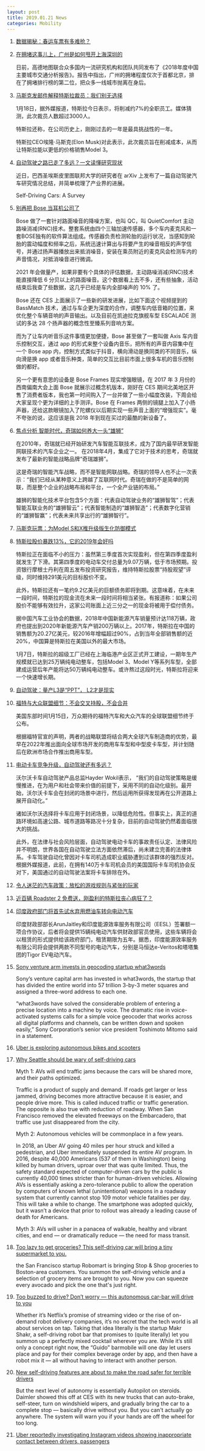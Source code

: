 ```yaml
---
layout: post
title: 2019.01.21 News
categories: Mobility
---
```


1. [数据揭秘：春运车票有多难抢？](https://www.huxiu.com/article/281810.html)

2. [在拥堵这事儿上，广州是如何甩开上海深圳的](https://www.huxiu.com/article/281877.html)

    日前，高德地图联合众多国内一流研究机构和团队共同发布了《2018年度中国主要城市交通分析报告》。报告中指出，广州的拥堵程度仅次于首都北京，排在了拥堵排行榜的第二位，把众多一线城市抛离在身后。

3. [马斯克发邮件解释特斯拉裁员：我们别无选择](https://www.huxiu.com/article/281946.html)

    1月18日，据外媒报道，特斯拉今日表示，将削减约7%的全职员工。媒体猜测，此次裁员人数超过3000人。

    特斯拉还称，在公司历史上，刚刚过去的一年是最具挑战性的一年。

    特斯拉CEO埃隆·马斯克(Elon Musk)对此表示，此次裁员旨在削减成本，从而让特斯拉能以更低的价格销售Model 3。

4. [自动驾驶之路已走了多远？一文读懂研究现状](https://www.huxiu.com/article/281971.html)

    近日，巴西圣埃斯皮里图联邦大学的研究者在 arXiv 上发布了一篇自动驾驶汽车研究情况总结，并简单梳理了产业界的进展。

    Self-Driving Cars: A Survey

5. [别再把 Bose 当耳机公司了](https://www.huxiu.com/article/282031.html)

    Bose 做了一套针对路面噪音的降噪方案，也叫 QC，叫 QuietComfort 主动路噪消减(RNC)技术。整套系统由四个三轴加速传感器，多个车内麦克风和一套BOSE独有的软件算法组成。传感器负责检测轮胎的运行状况，当感知到轮胎的震动幅度和频率之后，系统迅速计算出与将要产生的噪音相反的声学信号，并通过扬声器播放出来抵消噪音，安装在乘员附近的麦克风会检测车内的声音情况，对抵消噪音进行微调。

    2021 年会做量产，如果非要有个具体的评估数据，主动路噪消减(RNC)技术能直接降低 6 分贝以上的路面噪音。这个数据看上去不多，还有些抽象，活动结束后我查了些数据，这几乎已经是车内全部噪声的 10% 了。

    Bose 还在 CES 上面展示了一些新的研发进展，比如下面这个视频提到的 BassMatch 技术，通过与车企更为深度的合作，调整车内低音箱的位置，来优化整个车辆音响的声音输出。以及目前在凯迪拉克旗舰车型   ESCALADE 测试的多达 28 个扬声器的概念性至臻系列音响方案。

    而为了让车内听音乐这件事情更加便捷，Bose 甚至做了一套叫做 Axis 车内音乐控制交互，通过 app 的形式来整个设备内音乐，把所有的声音内容集中在一个 Bose app 内，控制方式类似于抖音，横向滑动是换同类的不同音乐，纵向滑是换 app 或者音乐种类，简单的交互比目前市面上很多车机的音乐控制做的都好。

    另一个更有意思的设备是 Bose Frames 现实增强眼镜，在 2017 年 3 月份的西南偏南大会上面 Bose 就展示过概念机版本，刚好在 CES 期间北美地区开售了消费者版本，我也第一时间购入了一台并做了一些小幅度改装，下周会给大家呈现个更为详细的上手测评。Bose 在 Frames 两侧的镜腿上加入了小扬声器，还给这款眼镜加入了陀螺仪以后期实现一些声音上面的“增强现实”。毫不夸张的说，这应该是我 2018 年到现在买过的最酷的新设备了。

6. [焦点分析 智能时代，奇瑞如何养大一头“雄狮”](https://36kr.com/p/5172894.html)

    在2010年，奇瑞就已经开始研发汽车智能互联技术，成为了国内最早研发智能网联技术的汽车企业之一。  在2018年4月，集成了它对于技术的思考，奇瑞就发布了最新的智能战略品牌“奇瑞雄狮”。

    这是奇瑞的智能汽车战略，而不是智能网联战略。奇瑞的领导人也不止一次表示：“我们已经从某种意义上跨越了互联网时代。奇瑞在做的不是简单的网联，而是整个企业的战略布局和平台，一个全产业链的布局。”

    雄狮的智能化技术平台包含5个方面：代表自动驾驶业务的“雄狮智驾”；代表智能互联业务的“雄狮智云”；代表智能制造的“雄狮智造”；代表数字化营销的“雄狮智赢”；代表未来共享出行的“雄狮智行”。

7. [马斯克玩票：为Model S和X推升级版生化防御模式](https://36kr.com/p/5173000.html)

8. [特斯拉股价暴跌13%，它的2019年会好吗](https://36kr.com/p/5173122.html)

    特斯拉正在面临不小的压力：虽然第三季度首次实现盈利，但在第四季度盈利就发生了下滑。其第四季度的电动车交付总量为9.07万辆，低于市场预期。投资银行摩根士丹利在周五发布投资研究报告，维持特斯拉股票“持股观望”评级，同时维持291美元的目标股价不变。

    此外，特斯拉还有一笔约9.2亿美元的巨额债务即将到期。这意味着，在未来一段时间，特斯拉的现金流在未来一段时间将相当紧张。有报道称：如果公司股价不能够有效拉升，这家公司账面上近三分之一的现金将被用于偿付债务。

    据中国汽车工业协会的数据，2018年中国新能源汽车销量预计达118万辆，政府也提出到2020年新能源汽车产销200万辆以上。2017年，特斯拉在中国的销售额为20.27亿美元，较2016年增幅超过90%，占到当年全部销售额的近20%，中国算是特斯拉在美国以外的最大市场。

    1月7日，特斯拉的超级工厂已经在上海临港产业区正式开工建设，一期年生产规模就已达到25万辆纯电动整车，包括Model 3、Model Y等系列车型，全部建成运营后年产能将达50万辆纯电动整车。或许熬过这段时光，特斯拉将迎来一个快速增长期。

9. [自动驾驶：量产L3是“PPT”， L2才是现实](https://36kr.com/p/5173139.html)

10. [福特与大众联盟细节：不会交叉持股，不会合并](https://36kr.com/p/5173134.html)

    美国东部时间1月15日，万众期待的福特汽车和大众汽车的全球联盟细节终于公布。

    根据福特官宣的声明，两者的战略联盟将结合两大全球汽车制造商的优势，最早在2022年推出面向全球市场开发的商用车车型和中型皮卡车型，并计划随后在欧洲市场合作推出商用车型。

11. [电动卡车竞争升级，自动驾驶还有多远？](https://36kr.com/p/5172776.html)

    沃尔沃卡车自动驾驶产品总监Hayder Wokil表示， “我们的自动驾驶策略是缓慢推进，在为用户和社会带来价值的前提下，采用不同的自动化级别。最开始，沃尔沃卡车会在封闭的场景中进行，然后运用所获得发现再在公开道路上展开自动化。”

    诸如沃尔沃选择将卡车应用于封闭场景，以降低危险性。但事实上，真正的道路环境如高速公路、城市道路等路况十分复杂，目前的自动驾驶仍然着面临很大的挑战。

    此外，在法律与社会风险层面，自动驾驶电动卡车的事故责任认定、法律风险并不明朗，世界各国在自动驾驶立法方面依然滞后，尚未建立完善的法律体系。卡车驾驶自动化曾因对卡车司机造成职业威胁遭到过该群体的强烈反对。根据外媒报道，此前，在拥有140万卡车司机会员的美国国际卡车司机协会反对下，美国通过的自动驾驶法案将卡车排除在外。

12. [令人迷茫的汽车政策：放松的游戏规则与紧张的玩家](https://36kr.com/p/5173138.html)

13. [近百辆 Roadster 2 免费送，刚盈利的特斯拉丧心病狂了？](https://36kr.com/p/5173202.html)

14. [印度政府部门将首先试水弃用燃油车转向电动汽车](https://36kr.com/p/5173244.html)

    印度财政部部长ArunJaitley和印度能源效率服务有限公司（EESL）签署额一项合作协议，后者将会提供15辆纯电动汽车供财政部官员使用，这些车辆将会以租赁的形式提供给该政府部门，租赁期限为五年。据悉，印度能源效率服务有限公司将会提供两款不同型号的电动汽车，分别是马恒达e-Veritos和塔塔集团的Tigor EV电动汽车。

15. [Sony venture arm invests in geocoding startup what3words](https://techcrunch.com/2019/01/18/sony-venture-arm-invests-in-geocoding-startup-what3words/)

    Sony’s venture capital arm has invested in what3words,  the startup that has divided the entire world into 57 trillion 3-by-3 meter squares and assigned a three-word address to each one.

    “what3words have solved the considerable problem of entering a precise location into a machine by voice. The dramatic rise in voice-activated systems calls for a simple voice geocoder that works across all digital platforms and channels, can be written down and spoken easily,” Sony Corporation’s senior vice president Toshimoto Mitomo said in a statement.

16. [Uber is exploring autonomous bikes and scooters](https://techcrunch.com/2019/01/20/uber-is-exploring-autonomous-bikes-and-scooters/)

17. [Why Seattle should be wary of self-driving cars](https://crosscut.com/2019/01/why-seattle-should-be-wary-self-driving-cars)

    Myth 1: AVs will end traffic jams because the cars will be shared more, and their paths optimized.

    Traffic is a product of supply and demand. If roads get larger or less jammed, driving becomes more attractive because it is easier, and people drive more. This is called induced traffic or traffic generation. The opposite is also true with reduction of roadway. When San Francisco removed the elevated freeways on the Embarcadero, that traffic use just disappeared from the city. 

    Myth 2: Autonomous vehicles will be commonplace in a few years.

    In 2018, an Uber AV going 40 miles per hour struck and killed a pedestrian, and Uber immediately suspended its entire AV program. In 2016, despite 40,000 Americans (537 of them in Washington) being killed by human drivers, uproar over that was quite limited. Thus, the safety standard expected of computer-driven cars by the public is currently 40,000 times stricter than for human-driven vehicles. Allowing AVs is essentially asking a zero-tolerance public to allow the operation by computers of known lethal (unintentional) weapons in a roadway system that currently cannot stop 109 motor vehicle fatalities per day. This will take a while to change. The smartphone was adopted quickly, but it wasn’t a device that prior to rollout was already a leading cause of death for Americans.

    Myth 3: AVs will usher in a panacea of walkable, healthy and vibrant cities, and end — or dramatically reduce — the need for mass transit.

18. [Too lazy to get groceries? This self-driving car will bring a tiny supermarket to you.](https://mashable.com/article/robomart-stop-and-shop-autonomous-grocery-delivery/#CV0Y41aTfqqj)

    the San Francisco startup Robomart is bringing Stop & Shop groceries to Boston-area customers. You summon the self-driving vehicle and a selection of grocery items are brought to you. Now you can squeeze every avocado and pick the one that's just right.

19. [Too buzzed to drive? Don’t worry — this autonomous car-bar will drive to you](https://www.digitaltrends.com/cool-tech/self-driving-robot-bartender/)

    Whether it’s Netflix’s promise of streaming video or the rise of on-demand robot delivery companies, it’s no secret that the tech world is all about services on tap. Taking that idea literally is the startup Makr Shakr, a self-driving robot bar that promises to (quite literally) let you summon up a perfectly mixed cocktail wherever you are. While it’s still only a concept right now, the “Guido” barmobile will one day let users place and pay for their complex beverage order by app, and then have a robot mix it — all without having to interact with another person.

20. [New self-driving features are about to make the road safer for terrible drivers](https://mashable.com/article/self-driving-semi-autonomous-driver-assistance/#zxSnDdNJpiq2)

    But the next level of autonomy is essentially Autopilot on steroids. Daimler showed this off at CES with its new trucks that can auto-brake, self-steer, turn on windshield wipers, and gradually bring the car to a complete stop — basically drive without you. But you can't actually go anywhere. The system will warn you if your hands are off the wheel for too long. 

21. [Uber reportedly investigating Instagram videos showing inappropriate contact between drivers, passengers](https://mobilesyrup.com/2019/01/18/uber-investigating-inappropriate-instagram-videos/)

    
